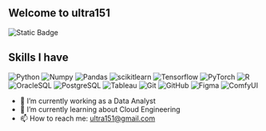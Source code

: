 ## Welcome to ultra151

![Static Badge](https://img.shields.io/badge/Everything_is-Data-blue)


## Skills I have
![Python](https://img.shields.io/badge/-Python-black?style=flat-square&logo=Python)
![Numpy](https://img.shields.io/badge/-Numpy-black?style=flat-square&logo=Numpy)
![Pandas](https://img.shields.io/badge/-Pandas-black?style=flat-square&logo=Pandas)
![scikitlearn](https://img.shields.io/badge/MachineLearnings_Framework-scikitlearn-black?style=flat-square&logo=scikit-learn)
![Tensorflow](https://img.shields.io/badge/-Tensorflow-black?style=flat-square&logo=Tensorflow)
![PyTorch](https://img.shields.io/badge/-PyTorch-black?style=flat-square&logo=PyTorch)
![R](https://img.shields.io/badge/-R-181717?style=flat-square&logo=R)
![OracleSQL](https://img.shields.io/badge/-OracleSQL-black?style=flat-square&logo=oracleSQL)
![PostgreSQL](https://img.shields.io/badge/-PostgreSQL-336791?style=flat-square&logo=postgresql)
![Tableau](https://img.shields.io/badge/-Tableau-black?style=flat-square&logo=tableau)
![Git](https://img.shields.io/badge/-Git-black?style=flat-square&logo=git)
![GitHub](https://img.shields.io/badge/-GitHub-181717?style=flat-square&logo=github)
![Figma](https://img.shields.io/badge/-Figma-black?style=flat-square&logo=Figma)
![ComfyUI](https://img.shields.io/badge/-ComfyUI-black?style=flat-square&logo=ComfyUI)


- 🔭 I’m currently working as a Data Analyst
- 🌱 I’m currently learning about Cloud Engineering 
- 📫 How to reach me: ultra151@gmail.com 
